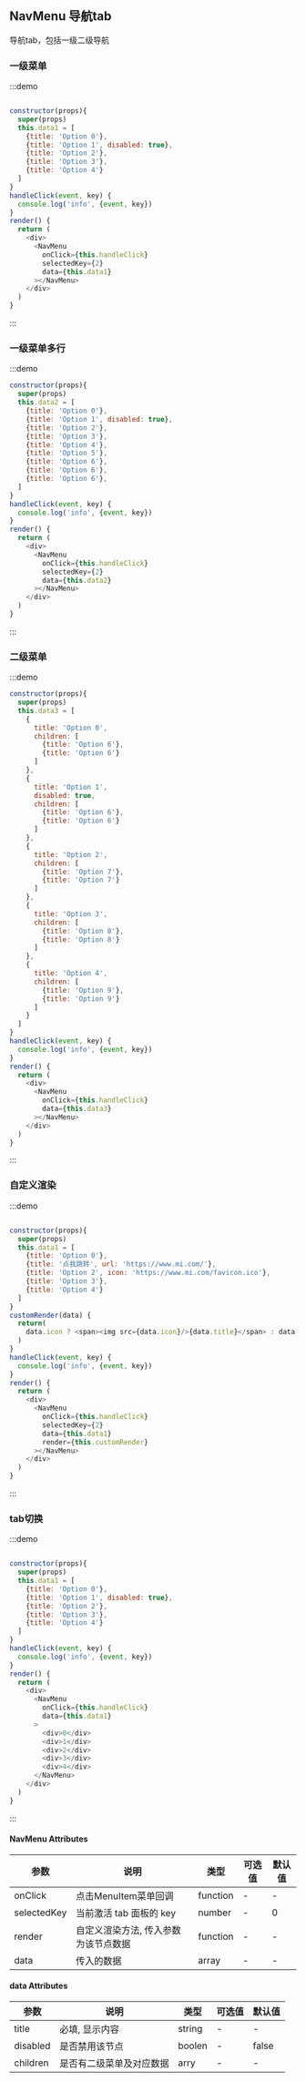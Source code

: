## NavMenu 导航tab

导航tab，包括一级二级导航

### 一级菜单
:::demo

```js

constructor(props){
  super(props)
  this.data1 = [
    {title: 'Option 0'},
    {title: 'Option 1', disabled: true},
    {title: 'Option 2'},
    {title: 'Option 3'},
    {title: 'Option 4'}
  ]
}
handleClick(event, key) {
  console.log('info', {event, key})
}
render() {
  return (
    <div>
      <NavMenu
        onClick={this.handleClick}
        selectedKey={2}
        data={this.data1}
      ></NavMenu>
    </div>
  )
}
```
:::

### 一级菜单多行

:::demo
```js
constructor(props){
  super(props)
  this.data2 = [
    {title: 'Option 0'},
    {title: 'Option 1', disabled: true},
    {title: 'Option 2'},
    {title: 'Option 3'},
    {title: 'Option 4'},
    {title: 'Option 5'},
    {title: 'Option 6'},
    {title: 'Option 6'},
    {title: 'Option 6'},
  ]
}
handleClick(event, key) {
  console.log('info', {event, key})
}
render() {
  return (
    <div>
      <NavMenu
        onClick={this.handleClick}
        selectedKey={2}
        data={this.data2}
      ></NavMenu>
    </div>
  )
}
```
:::

### 二级菜单

:::demo
```js
constructor(props){
  super(props)
  this.data3 = [
    {
      title: 'Option 0',
      children: [
        {title: 'Option 6'},
        {title: 'Option 6'}
      ]
    },
    {
      title: 'Option 1', 
      disabled: true,
      children: [
        {title: 'Option 6'},
        {title: 'Option 6'}
      ]
    },
    {
      title: 'Option 2', 
      children: [
        {title: 'Option 7'},
        {title: 'Option 7'}
      ]
    },
    {
      title: 'Option 3', 
      children: [
        {title: 'Option 8'},
        {title: 'Option 8'}
      ]
    },
    {
      title: 'Option 4', 
      children: [
        {title: 'Option 9'},
        {title: 'Option 9'}
      ]
    }
  ]
}
handleClick(event, key) {
  console.log('info', {event, key})
}
render() {
  return (
    <div>
      <NavMenu
        onClick={this.handleClick}
        data={this.data3}
      ></NavMenu>
    </div>
  )
}
```
:::

### 自定义渲染
:::demo

```js

constructor(props){
  super(props)
  this.data1 = [
    {title: 'Option 0'},
    {title: '点我跳转', url: 'https://www.mi.com/'},
    {title: 'Option 2', icon: 'https://www.mi.com/favicon.ico'},
    {title: 'Option 3'},
    {title: 'Option 4'}
  ]
}
customRender(data) {
  return(
    data.icon ? <span><img src={data.icon}/>{data.title}</span> : data.url ? <a href={data.url}>{data.title}</a> : data.title
  )
}
handleClick(event, key) {
  console.log('info', {event, key})
}
render() {
  return (
    <div>
      <NavMenu
        onClick={this.handleClick}
        selectedKey={2}
        data={this.data1}
        render={this.customRender}
      ></NavMenu>
    </div>
  )
}
```
:::

### tab切换

:::demo

```js

constructor(props){
  super(props)
  this.data1 = [
    {title: 'Option 0'},
    {title: 'Option 1', disabled: true},
    {title: 'Option 2'},
    {title: 'Option 3'},
    {title: 'Option 4'}
  ]
}
handleClick(event, key) {
  console.log('info', {event, key})
}
render() {
  return (
    <div>
      <NavMenu
        onClick={this.handleClick}
        data={this.data1}
      >
        <div>0</div>
        <div>1</div>
        <div>2</div>
        <div>3</div>
        <div>4</div>
      </NavMenu>
    </div>
  )
}
```
:::

#### NavMenu Attributes

| 参数    | 说明     | 类型     | 可选值 | 默认值     |
|------|-----|-----|-------|-------|
| onClick | 点击MenuItem菜单回调 | function | - |- |
| selectedKey | 当前激活 tab 面板的 key | number | - |0 |
| render | 自定义渲染方法, 传入参数为该节点数据 | function | - | - |
| data | 传入的数据 | array | - | - |


#### data Attributes

| 参数 | 说明 | 类型 | 可选值 | 默认值 |
| --- | --- | --- | --- | --- |
| title | 必填, 显示内容 | string | - | - |
| disabled | 是否禁用该节点 | boolen |  - | false |
| children | 是否有二级菜单及对应数据 | arry | - | - |